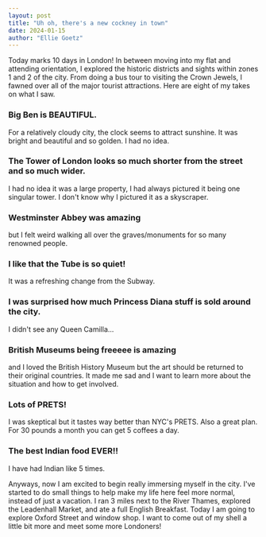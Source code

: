 ```yaml
---
layout: post
title: "Uh oh, there's a new cockney in town"
date: 2024-01-15
author: "Ellie Goetz"
---
```


Today marks 10 days in London! In between moving into my flat and attending orientation, I explored the historic districts and sights within zones 1 and 2 of the city. From doing a bus tour to visiting the Crown Jewels, I fawned over all of the major tourist attractions. Here are eight of my takes on what I saw.

### Big Ben is BEAUTIFUL.
For a relatively cloudy city, the clock seems to attract sunshine. It was bright and beautiful and so golden. I had no idea.

### The Tower of London looks so much shorter from the street and so much wider.
I had no idea it was a large property, I had always pictured it being one singular tower. I don't know why I pictured it as a skyscraper.

### Westminster Abbey was amazing
but I felt weird walking all over the graves/monuments for so many renowned people.

### I like that the Tube is so quiet!
It was a refreshing change from the Subway.

### I was surprised how much Princess Diana stuff is sold around the city.
I didn't see any Queen Camilla...

### British Museums being freeeee is amazing
and I loved the British History Museum but the art should be returned to their original countries. It made me sad and I want to learn more about the situation and how to get involved.

### Lots of PRETS!
I was skeptical but it tastes way better than NYC's PRETS. Also a great plan. For 30 pounds a month you can get 5 coffees a day.

### The best Indian food EVER!!
I have had Indian like 5 times.

Anyways, now I am excited to begin really immersing myself in the city. I've started to do small things to help make my life here feel more normal, instead of just a vacation. I ran 3 miles next to the River Thames, explored the Leadenhall Market, and ate a full English Breakfast. Today I am going to explore Oxford Street and window shop. I want to come out of my shell a little bit more and meet some more Londoners! 